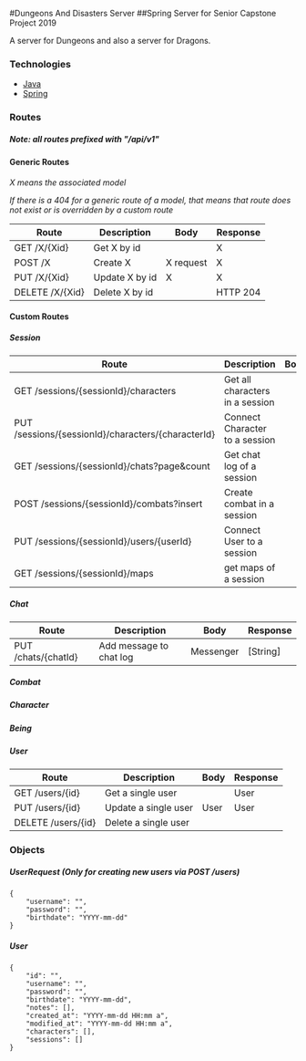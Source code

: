 #Dungeons And Disasters Server
##Spring Server for Senior Capstone Project 2019

A server for Dungeons and also a server for Dragons.

### Technologies
- [Java](https://www.java.com/en/)
- [Spring](https://spring.io)

### Routes

##### _Note: all routes prefixed with "/api/v1"_

#### Generic Routes
_X means the associated model_

_If there is a 404 for a generic route of a model, that means that route does not exist
or is overridden by a custom route_

| Route | Description | Body | Response |
| ------ | ------ | ------ | ------ |
| GET /X/{Xid} | Get X by id | | X |
| POST /X | Create X | X request | X |
| PUT /X/{Xid} | Update X by id | X | X |
| DELETE /X/{Xid} | Delete X by id | | HTTP 204 |

#### Custom Routes

##### Session
| Route | Description | Body | Response |
| ------ | ------ | ------ | ------ |
| GET /sessions/{sessionId}/characters | Get all characters in a session | | [Character] |
| PUT /sessions/{sessionId}/characters/{characterId} | Connect Character to a session | | Session |
| GET /sessions/{sessionId}/chats?page&count | Get chat log of a session | | [String] |
| POST /sessions/{sessionId}/combats?insert | Create combat in a session | | Combat |
| PUT /sessions/{sessionId}/users/{userId} | Connect User to a session | | Session |
| GET /sessions/{sessionId}/maps | get maps of a session | | Map |

##### Chat
| Route | Description | Body | Response |
| ------ | ------ | ------ | ------ |
| PUT /chats/{chatId} | Add message to chat log | Messenger | [String] |

##### Combat

##### Character


##### Being

##### User
| Route | Description | Body | Response |
| ------ | ------ | ------ | ------ |
| GET /users/{id} | Get a single user | | User |
| PUT /users/{id} | Update a single user | User | User |
| DELETE /users/{id} | Delete a single user | | |

### Objects

##### UserRequest (Only for creating new users via POST /users)
```
{
    "username": "",
    "password": "",
    "birthdate": "YYYY-mm-dd"
}
```

##### User
```
{
    "id": "",
    "username": "",
    "password": "",
    "birthdate": "YYYY-mm-dd",
    "notes": [],
    "created_at": "YYYY-mm-dd HH:mm a",
    "modified_at": "YYYY-mm-dd HH:mm a",
    "characters": [],
    "sessions": []
}
```
